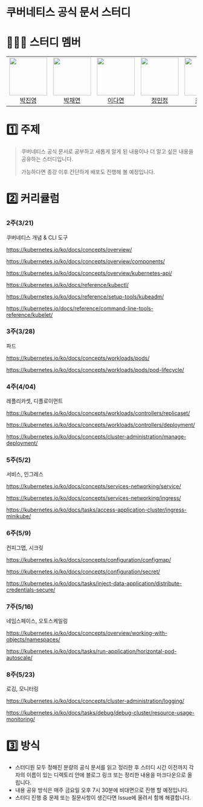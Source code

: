 # 쿠버네티스 공식 문서 스터디

# 👩🏻‍💻 스터디 멤버

<table>
  <tr>
      <td align="center">
        <img src="https://github.com/fire-long.png" width="100"><br>
        <a href="https://github.com/fire-long">박진영</a>
    </td>
    <td align="center">
      <img src="https://github.com/Yeon-chae.png" width="100"><br>
      <a href="https://github.com/Yeon-chae">박채연</a>
    </td>
    <td align="center">
      <img src="https://github.com/dylee00.png" width="100"><br>
      <a href="https://github.com/dylee00">이다연</a>
    </td>
    <td align="center">
      <img src="https://github.com/hiimminjeong.png" width="100"><br>
      <a href="https://github.com/hiimminjeong">정민정</a>
    </td>
    <td align="center">
      <img src="https://github.com/esc-beep.png" width="100"><br>
      <a href="https://github.com/esc-beep">최은소</a>
    </td>
    <td align="center">
      <img src="https://github.com/isuHan.png" width="100"><br>
      <a href="https://github.com/isuHan">한지수</a>
    </td>
  </tr>
</table>

# 1️⃣ 주제

> 쿠버네티스 공식 문서로 공부하고 새롭게 알게 된 내용이나 더 알고 싶은 내용을 공유하는 스터디입니다.
>
> 가능하다면 종강 이후 간단하게 배포도 진행해 볼 예정입니다.

# 2️⃣ 커리큘럼

### 2주(3/21)

쿠버네티스 개념 & CLI 도구

https://kubernetes.io/ko/docs/concepts/overview/

https://kubernetes.io/ko/docs/concepts/overview/components/

https://kubernetes.io/ko/docs/concepts/overview/kubernetes-api/

https://kubernetes.io/ko/docs/reference/kubectl/

https://kubernetes.io/ko/docs/reference/setup-tools/kubeadm/

https://kubernetes.io/docs/reference/command-line-tools-reference/kubelet/

### 3주(3/28)

파드

https://kubernetes.io/ko/docs/concepts/workloads/pods/

https://kubernetes.io/ko/docs/concepts/workloads/pods/pod-lifecycle/

### 4주(4/04)

레플리카셋, 디플로이먼트

https://kubernetes.io/ko/docs/concepts/workloads/controllers/replicaset/

https://kubernetes.io/ko/docs/concepts/workloads/controllers/deployment/

https://kubernetes.io/ko/docs/concepts/cluster-administration/manage-deployment/

### 5주(5/2)

서비스, 인그레스

https://kubernetes.io/ko/docs/concepts/services-networking/service/

https://kubernetes.io/ko/docs/concepts/services-networking/ingress/

https://kubernetes.io/ko/docs/tasks/access-application-cluster/ingress-minikube/

### 6주(5/9)

컨피그맵, 시크릿

https://kubernetes.io/ko/docs/concepts/configuration/configmap/

https://kubernetes.io/ko/docs/concepts/configuration/secret/

https://kubernetes.io/ko/docs/tasks/inject-data-application/distribute-credentials-secure/

### 7주(5/16)

네임스페이스, 오토스케일링

https://kubernetes.io/ko/docs/concepts/overview/working-with-objects/namespaces/

https://kubernetes.io/ko/docs/tasks/run-application/horizontal-pod-autoscale/

### 8주(5/23)

로깅, 모니터링

https://kubernetes.io/ko/docs/concepts/cluster-administration/logging/

https://kubernetes.io/ko/docs/tasks/debug/debug-cluster/resource-usage-monitoring/

# 3️⃣ 방식

- 스터디원 모두 정해진 분량의 공식 문서를 읽고 정리한 후 스터디 시간 이전까지 각자의 이름이 있는 디렉토리 안에 블로그 링크 또는 정리한 내용을 마크다운으로 올립니다.
- 내용 공유 방식은 매주 금요일 오후 7시 30분에 비대면으로 진행 할 예정입니다.
- 스터디 진행 중 문제 또는 질문사항이 생긴다면 Issue에 올려서 함께 해결합니다.
